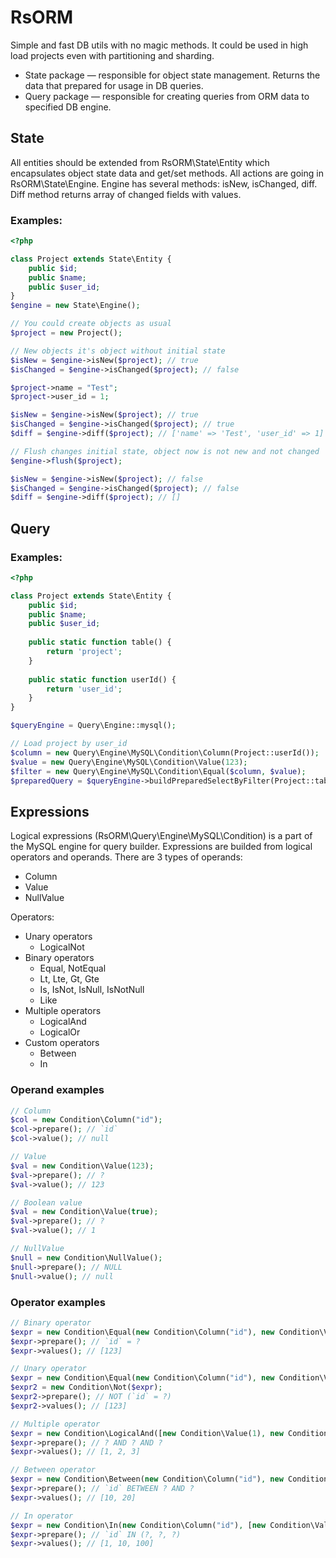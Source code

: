 # RsORM

Simple and fast DB utils with no magic methods. It could be used in high load projects even with partitioning and sharding. 

* State package — responsible for object state management. Returns the data that prepared for usage in DB queries.
* Query package — responsible for creating queries from ORM data to specified DB engine. 


## State

All entities should be extended from RsORM\State\Entity which encapsulates object state data and get/set methods. All actions are going in RsORM\State\Engine.
Engine has several methods: isNew, isChanged, diff. Diff method returns array of changed fields with values.

### Examples:

```php
<?php

class Project extends State\Entity {
    public $id;
    public $name;
    public $user_id;
}
$engine = new State\Engine();

// You could create objects as usual
$project = new Project();

// New objects it's object without initial state
$isNew = $engine->isNew($project); // true
$isChanged = $engine->isChanged($project); // false

$project->name = "Test";
$project->user_id = 1;

$isNew = $engine->isNew($project); // true
$isChanged = $engine->isChanged($project); // true
$diff = $engine->diff($project); // ['name' => 'Test', 'user_id' => 1]

// Flush changes initial state, object now is not new and not changed
$engine->flush($project);

$isNew = $engine->isNew($project); // false
$isChanged = $engine->isChanged($project); // false
$diff = $engine->diff($project); // []

```

## Query

### Examples:

```php
<?php

class Project extends State\Entity {
    public $id;
    public $name;
    public $user_id;
    
    public static function table() {
        return 'project';
    }
    
    public static function userId() {
        return 'user_id';
    }
}

$queryEngine = Query\Engine::mysql();

// Load project by user_id
$column = new Query\Engine\MySQL\Condition\Column(Project::userId());
$value = new Query\Engine\MySQL\Condition\Value(123);
$filter = new Query\Engine\MySQL\Condition\Equal($column, $value);
$preparedQuery = $queryEngine->buildPreparedSelectByFilter(Project::table(), $filter); // SELECT * FROM `project` WHERE `user_id` = ?;

```

## Expressions

Logical expressions (RsORM\Query\Engine\MySQL\Condition) is a part of the MySQL engine for query builder. Expressions are builded from logical operators and operands. There are 3 types of operands:

* Column
* Value
* NullValue

Operators:

* Unary operators
    * LogicalNot
* Binary operators
    * Equal, NotEqual
    * Lt, Lte, Gt, Gte
    * Is, IsNot, IsNull, IsNotNull
    * Like
* Multiple operators
    * LogicalAnd
    * LogicalOr
* Custom operators
    * Between
    * In

### Operand examples

```php
// Column
$col = new Condition\Column("id");
$col->prepare(); // `id`
$col->value(); // null

// Value
$val = new Condition\Value(123);
$val->prepare(); // ?
$val->value(); // 123

// Boolean value
$val = new Condition\Value(true);
$val->prepare(); // ?
$val->value(); // 1

// NullValue
$null = new Condition\NullValue();
$null->prepare(); // NULL
$null->value(); // null
```

### Operator examples

```php
// Binary operator
$expr = new Condition\Equal(new Condition\Column("id"), new Condition\Value(123));
$expr->prepare(); // `id` = ?
$expr->values(); // [123]

// Unary operator
$expr = new Condition\Equal(new Condition\Column("id"), new Condition\Value(123));
$expr2 = new Condition\Not($expr);
$expr2->prepare(); // NOT (`id` = ?)
$expr2->values(); // [123]

// Multiple operator
$expr = new Condition\LogicalAnd([new Condition\Value(1), new Condition\Value(2), new Condition\Value(3)]);
$expr->prepare(); // ? AND ? AND ?
$expr->values(); // [1, 2, 3]

// Between operator
$expr = new Condition\Between(new Condition\Column("id"), new Condition\Value(10), new Condition\Value(20));
$expr->prepare(); // `id` BETWEEN ? AND ?
$expr->values(); // [10, 20]

// In operator
$expr = new Condition\In(new Condition\Column("id"), [new Condition\Value(1), new Condition\Value(10), new Condition\Value(100)]);
$expr->prepare(); // `id` IN (?, ?, ?)
$expr->values(); // [1, 10, 100]
```
